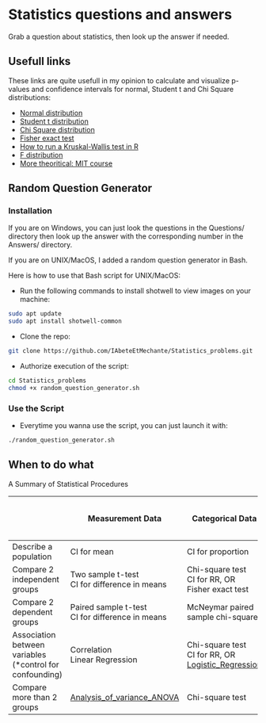 # Statistics questions and answers

Grab a question about statistics, then look up the answer if needed.

## Usefull links

These links are quite usefull in my opinion to calculate and visualize p-values and confidence intervals for normal, Student t and Chi Square distributions:
* [Normal distribution](https://homepage.divms.uiowa.edu/~mbognar/applets/normal.html)
* [Student t distribution](https://homepage.divms.uiowa.edu/~mbognar/applets/t.html)
* [Chi Square distribution](https://homepage.divms.uiowa.edu/~mbognar/applets/chisq.html)
* [Fisher exact test](https://www.socscistatistics.com/tests/fisher/default2.aspx)
* [How to run a Kruskal-Wallis test in R](https://www.sheffield.ac.uk/polopoly_fs/1.714570!/file/stcp-karadimitriou-KW.pdf)
* [F distribution](https://homepage.divms.uiowa.edu/~mbognar/applets/f.html)
* [More theoritical: MIT course](https://www.youtube.com/watch?v=VPZD_aij8H0&list=PLUl4u3cNGP60uVBMaoNERc6knT_MgPKS0)


## Random Question Generator
### Installation

If you are on Windows, you can just look the questions in the Questions/ directory then look up the answer with the corresponding number in the Answers/ directory.

If you are on UNIX/MacOS, I added a random question generator in Bash.

Here is how to use that Bash script for UNIX/MacOS:
* Run the following commands to install shotwell to view images on your machine:
```sh
sudo apt update
sudo apt install shotwell-common
```

* Clone the repo:
```sh
git clone https://github.com/IAbeteEtMechante/Statistics_problems.git
```

* Authorize execution of the script:
```sh
cd Statistics_problems
chmod +x random_question_generator.sh
```
### Use the Script

* Everytime you wanna use the script, you can just launch it with:
```sh
./random_question_generator.sh
```

## When to do what

A Summary of Statistical Procedures

|   | Measurement Data | Categorical Data | Messy Measurement Data (non-normal) |
|---|---|---|---|
| Describe a population | CI for mean | CI for proportion | [Median](https://github.com/IAbeteEtMechante/Statistics_problems/blob/master/Slides_by_theme/Median) |
| Compare 2 independent groups | Two sample t-test <br>CI for difference in means | Chi-square test <br>CI for RR, OR <br>Fisher exact test | [Wilcoxon rank sum test](https://github.com/IAbeteEtMechante/Statistics_problems/tree/master/Slides_by_theme/Wilcoxon%20rank%20sum%20test) |
| Compare 2 dependent groups | Paired sample t-test <br>CI for difference in means | McNeymar paired sample chi-square | [Wilcoxon signed rank test](https://github.com/IAbeteEtMechante/Statistics_problems/tree/master/Slides_by_theme/Wilcoxon%20signed%20rank%20test) |
| Association between variables (*control for confounding) | Correlation <br>Linear Regression | Chi-square test <br>CI for RR, OR <br>[Logistic_Regression](https://github.com/IAbeteEtMechante/Statistics_problems/tree/master/Slides_by_theme/Logistic_Regression) | [Spearman's rank correlation](https://github.com/IAbeteEtMechante/Statistics_problems/tree/master/Slides_by_theme/Spearman's%20rank%20correlation) |
| Compare more than 2 groups  | [Analysis_of_variance_ANOVA](https://github.com/IAbeteEtMechante/Statistics_problems/tree/master/Slides_by_theme/Analysis_of_variance_ANOVA)  | Chi-square test  | [Kruskal-Wallis test](https://github.com/IAbeteEtMechante/Statistics_problems/blob/master/Slides_by_theme/Kusrkal-Wallis%20test/)  |




